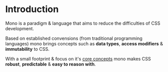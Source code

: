 # Introduction

Mono is a paradigm & language that aims to reduce the difficulties of CSS development. 

Based on established convensions (from traditional programming languages) mono brings concepts such as **data types**, **access modifiers** & **immutability** to CSS. 

With a small footprint & focus on it's [core concepts]() mono makes CSS **robust**, **predictable** & **easy to reason with**.





